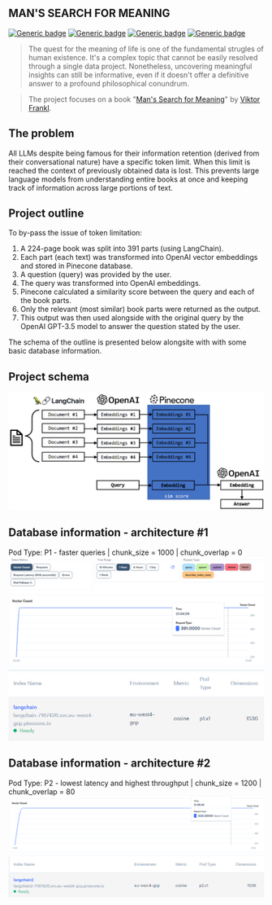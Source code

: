 ## MAN'S SEARCH FOR MEANING
[![Generic badge](https://img.shields.io/badge/languge-english-blue.svg)](https://shields.io/)
[![Generic badge](https://img.shields.io/badge/uses-openai-green.svg)](https://openai.com/)
[![Generic badge](https://img.shields.io/badge/uses-pinecone-black.svg)](https://www.pinecone.io/)
[![Generic badge](https://img.shields.io/badge/uses-langchain-red.svg)](https://github.com/hwchase17/langchain/tree/master)

> The quest for the meaning of life is one of the fundamental strugles of human existence. It's a complex topic that cannot be easily resolved through a single data project. Nonetheless, uncovering meaningful insights can still be informative, even if it doesn't offer a definitive answer to a profound philosophical conundrum.

> The project focuses on a book "[Man's Search for Meaning](https://www.amazon.com/Mans-Search-Meaning-Viktor-Frankl-ebook/dp/B009U9S6FI)" by [Viktor Frankl](https://en.wikipedia.org/wiki/Viktor_Frankl).


## The problem
All LLMs despite being famous for their information retention (derived from their conversational nature) have a specific token limit. When this limit is reached the context of previously obtained data is lost. This prevents large language models from understanding entire books at once and keeping track of information across large portions of text.

## Project outline
To by-pass the issue of token limitation:
1.	A 224-page book was split into 391 parts (using LangChain).
2.	Each part (each text) was transformed into OpenAI vector embeddings and stored in Pinecone database.
3.	A question (query) was provided by the user.
4.	The query was transformed into OpenAI embeddings.
5.	Pinecone calculated a similarity score between the query and each of the book parts.
6.	Only the relevant (most similar) book parts were returned as the output.
7.	This output was then used alongside with the original query by the OpenAI GPT-3.5 model to answer the question stated by the user.

The schema of the outline is presented below alongsite with with some basic database information.
## Project schema


<img src="images/diag.png">

## Database information - architecture #1
Pod Type: P1 - faster queries | chunk_size = 1000 | chunk_overlap = 0
<img src="images/chart.png">
<img src="images/info.png">

## Database information - architecture #2
Pod Type: P2 - lowest latency and highest throughput | chunk_size = 1200 | chunk_overlap = 80
<img src="images/chart2.png">
<img src="images/info2.png">

